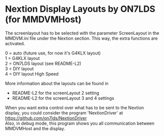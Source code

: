 Nextion Display Layouts by ON7LDS (for MMDVMHost)
=================================================

The screenlayout has to be selected with the parameter ScreenLayout in the
MMDVM.ini file under the Nextion section. This way, the extra functions
are activated.  

  0 = auto (future use, for now it's G4KLX layout)  
  1 = G4KLX layout  
  2 = ON7LDS layout (see README-L2)  
  3 = DIY layout  
  4 = DIY layout High Speed  
  
  
More information about the layouts can be found in  
  * README-L2 for the screenLayout 2 setting
  * README-L2 for the screenLayout 3 and 4 settings
  
When you want extra control over what has to be sent to the Nextion display,
you could consider the program 'NextionDriver' at https://github.com/on7lds/NextionDriver  
Also, in debug mode, this program shows you all communication between MMDVMHost and the display.
